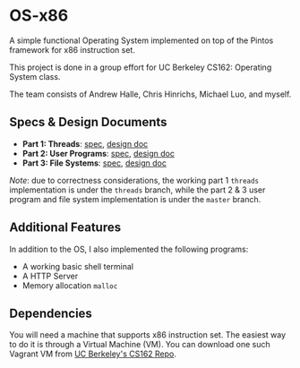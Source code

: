 # OS-x86

A simple functional Operating System implemented on top of the Pintos framework for x86 instruction set.

This project is done in a group effort for UC Berkeley CS162: Operating System class. 

The team consists of Andrew Halle, Chris Hinrichs, Michael Luo, and myself.

## Specs & Design Documents

* **Part 1: Threads**: [spec](specs/proj1.pdf), [design doc](design-doc/threads.md)
* **Part 2: User Programs**: [spec](specs/proj2.pdf), [design doc](design-doc/user-programs.md)
* **Part 3: File Systems**: [spec](specs/proj3.pdf), [design doc](design-doc/file-systems.md)

*Note*: due to correctness considerations, the working part 1 `threads` implementation is under the `threads` branch, while the part 2 & 3 user program and file system implementation is under the `master` branch.

##  Additional Features

In addition to the OS, I also implemented the following programs:

* A working basic shell terminal
* A HTTP Server
* Memory allocation `malloc`

## Dependencies
You will need a machine that supports x86 instruction set. The easiest way to do it is through a Virtual Machine (VM). You can download one such Vagrant VM from [UC Berkeley's CS162 Repo](https://github.com/Berkeley-CS162/vagrant/).
